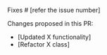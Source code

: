 Fixes # [refer the issue number]

Changes proposed in this PR:
- [Updated X functionality]
- [Refactor X class]
